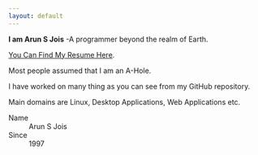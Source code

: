```yaml
---
layout: default
---
```


**I am Arun S Jois**    -A programmer beyond the realm of Earth.

[You Can Find My Resume Here](./resume.pdf).

Most people assumed that I am an A-Hole.

I have worked on many thing as you can see from my GitHub repository.

Main domains are Linux, Desktop Applications, Web Applications etc. 

<dl>
<dt>Name</dt>
<dd>Arun S Jois</dd>
<dt>Since</dt>
<dd>1997</dd>
</dl>

